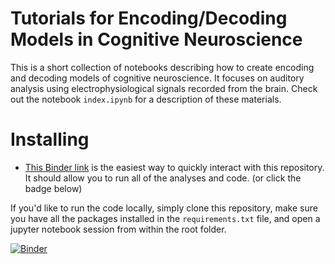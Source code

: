 # Tutorials for Encoding/Decoding Models in Cognitive Neuroscience
This is a short collection of notebooks describing how to create encoding and decoding models of cognitive neuroscience. It focuses on auditory analysis using electrophysiological signals recorded from the brain. Check out the notebook `index.ipynb` for a description of these materials.

# Installing
* [This Binder link](http://beta.mybinder.org/v2/gh/choldgraf/paper-encoding_decoding_electrophysiology/master?filepath=index.ipynb) is the easiest way to quickly interact with this repository. It should allow you to run all of the analyses and code. (or click the badge below)

If you'd like to run the code locally, simply clone this repository, make sure you have all the packages installed in the `requirements.txt` file, and open a jupyter notebook session from within the root folder.

[![Binder](http://mybinder.org/badge.svg)](http://beta.mybinder.org/v2/gh/choldgraf/paper-encoding_decoding_electrophysiology/master?filepath=index.ipynb)
